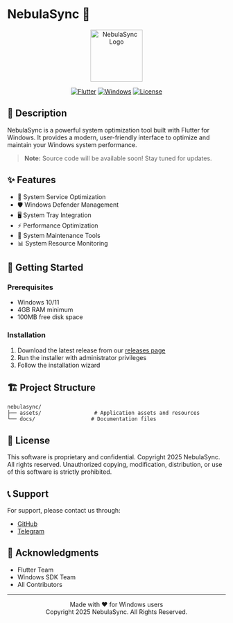 # NebulaSync 🚀

<div align="center">
  <img src="assets/images/app_icon.png" alt="NebulaSync Logo" width="120"/>
  
  [![Flutter](https://img.shields.io/badge/Flutter-2.0+-02569B?style=for-the-badge&logo=flutter&logoColor=white)](https://flutter.dev/)
  [![Windows](https://img.shields.io/badge/Windows-0078D6?style=for-the-badge&logo=windows&logoColor=white)](https://www.microsoft.com/)
  [![License](https://img.shields.io/badge/License-Proprietary-red.svg?style=for-the-badge)](LICENSE)
</div>

## 📝 Description

NebulaSync is a powerful system optimization tool built with Flutter for Windows. It provides a modern, user-friendly interface to optimize and maintain your Windows system performance.

> **Note:** Source code will be available soon! Stay tuned for updates.

## ✨ Features

- 🔄 System Service Optimization
- 🛡️ Windows Defender Management
- 🖥️ System Tray Integration
- ⚡ Performance Optimization
- 🔧 System Maintenance Tools
- 📊 System Resource Monitoring

## 🚀 Getting Started

### Prerequisites

- Windows 10/11
- 4GB RAM minimum
- 100MB free disk space

### Installation

1. Download the latest release from our [releases page](https://github.com/snarefps/NebulaSync/releases)
2. Run the installer with administrator privileges
3. Follow the installation wizard

## 🏗️ Project Structure

```
nebulasync/
├── assets/                 # Application assets and resources
└── docs/                  # Documentation files
```

## 📄 License

This software is proprietary and confidential. Copyright 2025 NebulaSync. All rights reserved.
Unauthorized copying, modification, distribution, or use of this software is strictly prohibited.

## 📞 Support

For support, please contact us through:
- [GitHub](https://github.com/snarefps)
- [Telegram](https://t.me/SNareFPS)

## 🙏 Acknowledgments

- Flutter Team
- Windows SDK Team
- All Contributors

---

<div align="center">
  Made with ❤️ for Windows users
  <br>
  Copyright 2025 NebulaSync. All Rights Reserved.
</div>
